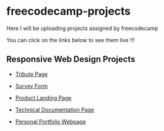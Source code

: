 # freecodecamp-projects

Here I will be uploading projects assigned by freecodecamp

You can click on the links below to see them live !!!

## Responsive Web Design Projects

- [Tribute Page](https://sayyedulbappy.github.io/freecodecamp-projects/Responsive-Web-Design-Projects/tribute-page/)

- [Survey Form](https://sayyedulbappy.github.io/freecodecamp-projects/Responsive-Web-Design-Projects/survey-form/)

- [Product Landing Page](https://sayyedulbappy.github.io/freecodecamp-projects/Responsive-Web-Design-Projects/product-landing-page/)

- [Technical Documentation Page](https://sayyedulbappy.github.io/freecodecamp-projects/Responsive-Web-Design-Projects/technical-documentation-page/)

- [Personal Portfolio Webpage](https://sayyedulbappy.github.io/freecodecamp-projects/Responsive-Web-Design-Projects/personal-portfolio-webpage/)
